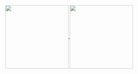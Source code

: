 <a href="https://github.com/rafisgithub/github-readme-stats">
  <img height="200" align="center" src="https://github-readme-stats.vercel.app/api?username=rafisgithub&bg_color=1a1b27&title_color=61dafb&text_color=ffffff&icon_color=61dafb" />
</a>
<a href="https://github.com/rafisgithub/convoychat">
  <img height="200" align="center" src="https://github-readme-stats.vercel.app/api/top-langs?username=rafisgithub&hide_progress=true&layout=compact&langs_count=1&card_width=300&bg_color=1a1b27&title_color=61dafb&text_color=ffffff" />
</a>
